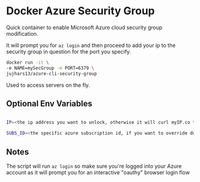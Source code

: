 # Docker Azure Security Group
Quick container to enable Microsoft Azure cloud security group modification.

It will prompt you for `az login` and then proceed to add your ip to the security group in question for the port you specify.
```bash
docker run -it \
-e NAME=mySecGroup -e PORT=6379 \
jujhars13/azure-cli-security-group
```

Used to access servers on the fly.

## Optional Env Variables

```bash

IP=<the ip address you want to unlock, otherwise it will curl myIP.co to get it>

SUBS_ID=<the specific azure subscription id, if you want to override default>

```

## Notes

The script will run `az login` so make sure you're logged into your Azure account as it will prompt you for an interactive "oauthy" browser login flow